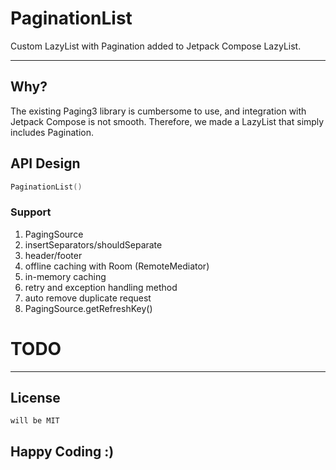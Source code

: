 # PaginationList

Custom LazyList with Pagination added to Jetpack Compose LazyList.

---

## Why?

The existing Paging3 library is cumbersome to use, and integration with Jetpack Compose is not smooth. Therefore, we made a LazyList that simply includes Pagination.

## API Design

```kotlin
PaginationList()
```

### Support

1. PagingSource
2. insertSeparators/shouldSeparate
3. header/footer
4. offline caching with Room (RemoteMediator)
5. in-memory caching
6. retry and exception handling method
7. auto remove duplicate request
8. PagingSource.getRefreshKey()

# TODO

---

## License

```
will be MIT
```

## Happy Coding :)
